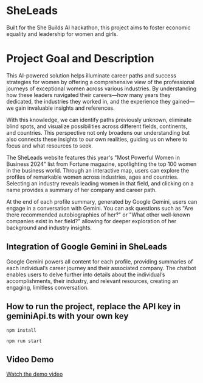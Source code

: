 # SheLeads

Built for the She Builds AI hackathon, this project aims to foster economic equality and leadership for women and girls.

# Project Goal and Description
This AI-powered solution helps illuminate career paths and success strategies for women by offering a comprehensive view of the professional journeys of exceptional women across various industries. By understanding how these leaders navigated their careers—how many years they dedicated, the industries they worked in, and the experience they gained—we gain invaluable insights and references.

With this knowledge, we can identify paths previously unknown, eliminate blind spots, and visualize possibilities across different fields, continents, and countries. This perspective not only broadens our understanding but also connects these insights to our own realities, guiding us on where to focus and what resources to seek.

The SheLeads website features this year's "Most Powerful Women in Business 2024" list from Fortune magazine, spotlighting the top 100 women in the business world. Through an interactive map, users can explore the profiles of remarkable women across industries, ages and countries. Selecting an industry reveals leading women in that field, and clicking on a name provides a summary of her company and career path.

At the end of each profile summary, generated by Google Gemini, users can engage in a conversation with Gemini. You can ask questions such as "Are there recommended autobiographies of her?" or "What other well-known companies exist in her field?" allowing for deeper exploration of her background and industry insights.

## Integration of Google Gemini in SheLeads
Google Gemini powers all content for each profile, providing summaries of each individual’s career journey and their associated company. The chatbot enables users to delve further into details about the individual’s accomplishments, their industry, and relevant resources, creating an engaging, limitless conversation.

## How to run the project, replace the API key in geminiApi.ts with your own key
`npm install`

`npm run start`

## Video Demo
[Watch the demo video](https://youtu.be/z-jVDoI0wpI)
